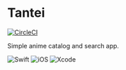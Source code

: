 # Tantei
[![CircleCI](https://dl.circleci.com/status-badge/img/gh/mugetsu/Tantei/tree/develop.svg?style=shield&circle-token=5ed98db8da529e1e31756ffc52085d36cda43af3)](https://dl.circleci.com/status-badge/redirect/gh/mugetsu/Tantei/tree/main)

Simple anime catalog and search app.

![Swift](https://img.shields.io/badge/swift-F54A2A?style=for-the-badge&logo=swift&logoColor=white) ![iOS](https://img.shields.io/badge/iOS-000000?style=for-the-badge&logo=ios&logoColor=white) ![Xcode](https://img.shields.io/badge/Xcode-007ACC?style=for-the-badge&logo=Xcode&logoColor=white)
